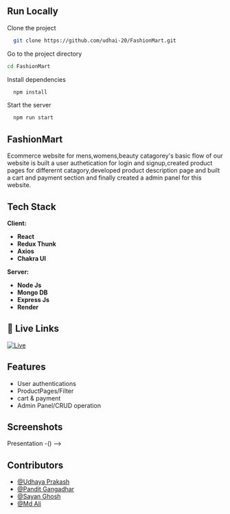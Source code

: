 
## Run Locally

Clone the project

```bash
  git clone https://github.com/udhai-20/FashionMart.git
```

Go to the project directory

```bash
cd FashionMart

```

Install dependencies

```bash
  npm install
```

Start the server

```bash
  npm run start
```

## FashionMart

Ecommerce website for mens,womens,beauty catagorey's basic flow of our website is built a user authetication for login and signup,created product pages for differernt catagory,developed product description page and built
a cart and payment section and finally created a admin panel for this website.


## Tech Stack

**Client:** 

- **React**
- **Redux Thunk**
- **Axios**
- **Chakra UI**

**Server:**

- **Node Js**
- **Mongo DB**
- **Express Js**
- **Render**

## 🔗 Live Links
[![Live](https://img.shields.io/badge/FashionMart-000?style=for-the-badge&logo=ko-fi&logoColor=white)](https://modesense-udhai-20.vercel.app/)

## Features

- User authentications
- ProductPages/Filter
- cart & payment
- Admin Panel/CRUD operation

## Screenshots
<!-- <h4>1.Home page</h4>

![App Screenshot](https://miro.medium.com/max/1400/1*28frQPPiwTzSioTpA63u_Q.webp)

<h4>2.Login Page</h4>

![App Screenshot](https://miro.medium.com/max/1400/1*z_M9x7mxdAm9at04jWe-CQ.webp)

<h4>3.InternShips/Jobs Page</h4>

![App Screenshot](https://miro.medium.com/max/1400/1*cqB5M6yD3k9AFEi5ATFxZw.webp)

<h4>4.Course Page</h4>

![App Screenshot](https://miro.medium.com/max/1400/1*kN6EXzfYUF2shgnUVMMeWA.webp)

<h4>5.Cart Page</h4>


![App Screenshot](https://miro.medium.com/max/1400/1*0tJctCJFNS8CaColsgVl3g.webp)

<!-- ## Presentation -->

Presentation -()
 -->
## Contributors

- [@Udhaya Prakash](https://github.com/udhai-20)
- [@Pandit Gangadhar](https://github.com/pandit0305)
- [@Sayan Ghosh](https://github.com/Sayan97Ghosh)
- [@Md Ali](https://github.com/mdali-11)


